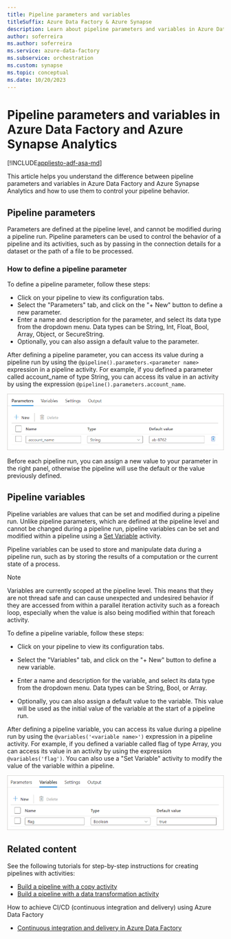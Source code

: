 ```yaml
---
title: Pipeline parameters and variables
titleSuffix: Azure Data Factory & Azure Synapse
description: Learn about pipeline parameters and variables in Azure Data Factory and Azure Synapse Analytics.
author: soferreira
ms.author: soferreira
ms.service: azure-data-factory
ms.subservice: orchestration
ms.custom: synapse
ms.topic: conceptual
ms.date: 10/20/2023
---
```


# Pipeline parameters and variables in Azure Data Factory and Azure Synapse Analytics

[!INCLUDE[appliesto-adf-asa-md](includes/appliesto-adf-asa-md.md)]

This article helps you understand the difference between pipeline parameters and variables in Azure Data Factory and Azure Synapse Analytics and how to use them to control your pipeline behavior.

## Pipeline parameters

Parameters are defined at the pipeline level, and cannot be modified during a pipeline run. Pipeline parameters can be used to control the behavior of a pipeline and its activities, such as by passing in the connection details for a dataset or the path of a file to be processed.

### How to define a pipeline parameter

To define a pipeline parameter, follow these steps:

- Click on your pipeline to view its configuration tabs.
- Select the "Parameters" tab, and click on the "+ New" button to define a new parameter.
- Enter a name and description for the parameter, and select its data type from the dropdown menu. Data types can be String, Int, Float, Bool, Array, Object, or SecureString.
- Optionally, you can also assign a default value to the parameter.

After defining a pipeline parameter, you can access its value during a pipeline run by using the ```@pipeline().parameters.<parameter name>``` expression in a pipeline activity. For example, if you defined a parameter called account_name of type String, you can access its value in an activity by using the expression ```@pipeline().parameters.account_name```.

![Screenshot of parameter definition.](./media/pipeline-parameter-variable-definition/parameter-definition.png)

Before each pipeline run, you can assign a new value to your parameter in the right panel, otherwise the pipeline will use the default or the value previously defined.

## Pipeline variables

Pipeline variables are values that can be set and modified during a pipeline run. Unlike pipeline parameters, which are defined at the pipeline level and cannot be changed during a pipeline run, pipeline variables can be set and modified within a pipeline using a [Set Variable](control-flow-set-variable-activity.md) activity.

Pipeline variables can be used to store and manipulate data during a pipeline run, such as by storing the results of a computation or the current state of a process. 

> [!NOTE]
> Variables are currently scoped at the pipeline level. This means that they are not thread safe and can cause unexpected and undesired behavior if they are accessed from within a parallel iteration activity such as a foreach loop, especially when the value is also being modified within that foreach activity.

To define a pipeline variable, follow these steps:

- Click on your pipeline to view its configuration tabs.

- Select the "Variables" tab, and click on the "+ New" button to define a new variable.

- Enter a name and description for the variable, and select its data type from the dropdown menu. Data types can be String, Bool, or Array.

- Optionally, you can also assign a default value to the variable. This value will be used as the initial value of the variable at the start of a pipeline run.

After defining a pipeline variable, you can access its value during a pipeline run by using the ```@variables('<variable name>')``` expression in a pipeline activity. For example, if you defined a variable called flag of type Array, you can access its value in an activity by using the expression ```@variables('flag')```. You can also use a "Set Variable" activity to modify the value of the variable within a pipeline.

![Screenshot of variable definition.](./media/pipeline-parameter-variable-definition/variable-definition.png)

## Related content
See the following tutorials for step-by-step instructions for creating pipelines with activities:

- [Build a pipeline with a copy activity](quickstart-create-data-factory-powershell.md)
- [Build a pipeline with a data transformation activity](tutorial-transform-data-spark-powershell.md)

How to achieve CI/CD (continuous integration and delivery) using Azure Data Factory
- [Continuous integration and delivery in Azure Data Factory](continuous-integration-delivery.md)

